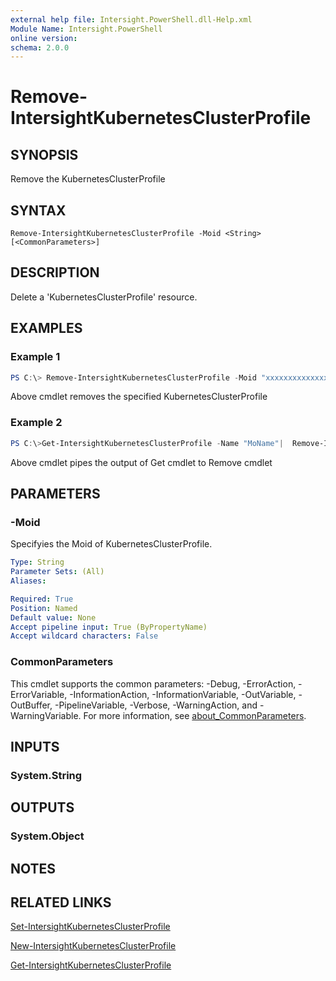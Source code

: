 ```yaml
---
external help file: Intersight.PowerShell.dll-Help.xml
Module Name: Intersight.PowerShell
online version:
schema: 2.0.0
---
```


# Remove-IntersightKubernetesClusterProfile

## SYNOPSIS
Remove the KubernetesClusterProfile

## SYNTAX

```
Remove-IntersightKubernetesClusterProfile -Moid <String> [<CommonParameters>]
```

## DESCRIPTION
Delete a &apos;KubernetesClusterProfile&apos; resource.

## EXAMPLES

### Example 1
```powershell
PS C:\> Remove-IntersightKubernetesClusterProfile -Moid "xxxxxxxxxxxxxxxxxxxxxxxxxxx"
```
Above cmdlet removes the specified KubernetesClusterProfile 

### Example 2
```powershell
PS C:\>Get-IntersightKubernetesClusterProfile -Name "MoName"|  Remove-IntersightKubernetesClusterProfile
```
Above cmdlet pipes the output of Get cmdlet to Remove cmdlet

## PARAMETERS

### -Moid
Specifyies the Moid of KubernetesClusterProfile.

```yaml
Type: String
Parameter Sets: (All)
Aliases:

Required: True
Position: Named
Default value: None
Accept pipeline input: True (ByPropertyName)
Accept wildcard characters: False
```

### CommonParameters
This cmdlet supports the common parameters: -Debug, -ErrorAction, -ErrorVariable, -InformationAction, -InformationVariable, -OutVariable, -OutBuffer, -PipelineVariable, -Verbose, -WarningAction, and -WarningVariable. For more information, see [about_CommonParameters](http://go.microsoft.com/fwlink/?LinkID=113216).

## INPUTS

### System.String

## OUTPUTS

### System.Object
## NOTES

## RELATED LINKS

[Set-IntersightKubernetesClusterProfile](./Set-IntersightKubernetesClusterProfile.md)

[New-IntersightKubernetesClusterProfile](./New-IntersightKubernetesClusterProfile.md)

[Get-IntersightKubernetesClusterProfile](./Get-IntersightKubernetesClusterProfile.md)

